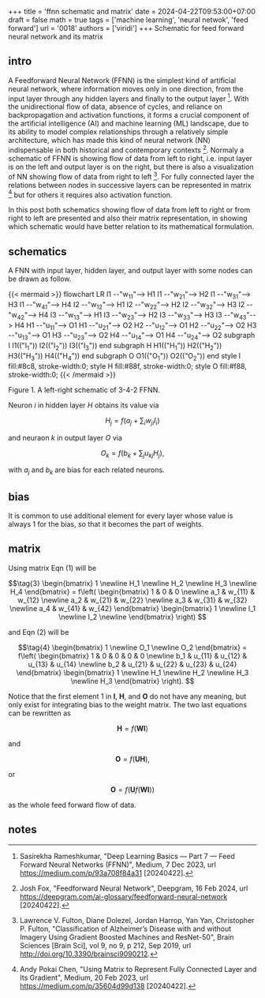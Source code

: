 +++
title = 'ffnn schematic and matrix'
date = 2024-04-22T09:53:00+07:00
draft = false
math = true
tags = ['machine learning', 'neural netwok', 'feed forward']
url = '0018'
authors = ['viridi']
+++
Schematic for feed forward neural network and its matrix <!--more-->


## intro
A Feedforward Neural Network (FFNN) is the simplest kind of artificial neural network, where information moves only in one direction, from the input layer through any hidden layers and finally to the output layer [^rameshkumar_2023]. With the unidirectional flow of data, absence of cycles, and reliance on backpropagation and activation functions, it forms a crucial component of the artificial intelligence (AI) and machine learning (ML) landscape, due to its ability to model complex relationships through a relatively simple architecture, which has made this kind of neural network (NN) indispensable in both historical and contemporary contexts [^fox_2024]. Normaly a schematic of FFNN is showing flow of data from left to right, i.e. input layer is on the left and output layer is on the right, but there is also a visualization of NN showing flow of data from right to left [^fulton_2019]. For fully connected layer the relations between nodes in successive layers can be represented in matrix [^chen_2023] but for others it requires also activation function.

In this post both schematics showing flow of data from left to right or from right to left are presented and also their matrix representation, in showing which schematic would have better relation to its mathematical formulation.


## schematics
A FNN with input layer, hidden layer, and output layer with some nodes can be drawn as follow.


{{< mermaid >}}
flowchart LR
  I1 --"w<sub>11</sub>"--> H1
  I1 --"w<sub>21</sub>"--> H2
  I1 --"w<sub>31</sub>"--> H3
  I1 --"w<sub>41</sub>"--> H4
  I2 --"w<sub>12</sub>"--> H1
  I2 --"w<sub>22</sub>"--> H2
  I2 --"w<sub>32</sub>"--> H3
  I2 --"w<sub>42</sub>"--> H4
  I3 --"w<sub>13</sub>"--> H1
  I3 --"w<sub>23</sub>"--> H2
  I3 --"w<sub>33</sub>"--> H3
  I3 --"w<sub>43</sub>"--> H4
  H1 --"u<sub>11</sub>"--> O1
  H1 --"u<sub>21</sub>"--> O2
  H2 --"u<sub>12</sub>"--> O1
  H2 --"u<sub>22</sub>"--> O2
  H3 --"u<sub>13</sub>"--> O1
  H3 --"u<sub>23</sub>"--> O2
  H4 --"u<sub>14</sub>"--> O1
  H4 --"u<sub>24</sub>"--> O2
  subgraph I
    I1(("I<sub>1</sub>"))
    I2(("I<sub>2</sub>"))
    I3(("I<sub>3</sub>"))
  end
  subgraph H
    H1(("H<sub>1</sub>"))
    H2(("H<sub>2</sub>"))
    H3(("H<sub>3</sub>"))
    H4(("H<sub>4</sub>"))
  end
  subgraph O
    O1(("O<sub>1</sub>"))
    O2(("O<sub>2</sub>"))
  end
  style I fill:#8c8, stroke-width:0;
  style H fill:#88f, stroke-width:0;
  style O fill:#f88, stroke-width:0;
{{< /mermaid >}}

Figure 1. A left-right schematic of 3-4-2 FFNN.

Neuron $i$ in hidden layer $H$ obtains its value via

$$\tag{1}
H_j = f\left( a_j + \sum_i w_{ji} I_i \right)
$$

and neuraon $k$ in output layer $O$ via

$$\tag{2}
O_k = f\left( b_k + \sum_j u_{kj} H_j \right),
$$

with $a_j$ and $b_k$ are bias for each related neurons.


## bias
It is common to use additional element for every layer whose value is always 1 for the bias, so that it becomes the part of weights.


## matrix
Using matrix Eqn (1) will be

$$\tag{3}
\begin{bmatrix}
1 \newline
H_1 \newline
H_2 \newline
H_3 \newline
H_4
\end{bmatrix} =
f\left(
\begin{bmatrix}
1 & 0 & 0 \newline
a_1 & w_{11} & w_{12} \newline
a_2 & w_{21} & w_{22} \newline
a_3 & w_{31} & w_{32} \newline
a_4 & w_{41} & w_{42}
\end{bmatrix}
\begin{bmatrix}
1 \newline
I_1 \newline
I_2 \newline
\end{bmatrix}
\right)
$$

and Eqn (2) will be

$$\tag{4}
\begin{bmatrix}
1 \newline
O_1 \newline
O_2
\end{bmatrix} =
f\left(
\begin{bmatrix}
1 & 0 & 0 & 0 & 0 \newline
b_1 & u_{11} & u_{12} & u_{13} & u_{14} \newline
b_2 & u_{21} & u_{22} & u_{23} & u_{24}
\end{bmatrix}
\begin{bmatrix}
1 \newline
H_1 \newline
H_2 \newline
H_3 \newline
H_3
\end{bmatrix}
\right).
$$

Notice that the first element 1 in $\mathbf{I}$, $\mathbf{H}$, and $\mathbf{O}$ do not have any meaning, but only exist for integrating bias to the weight matrix. The two last equations can be rewritten as

$$\tag{5}
\mathbf{H} = f(\mathbf{W}\mathbf{I})
$$

and

$$\tag{6}
\mathbf{O} = f(\mathbf{U}\mathbf{H}),
$$

or

$$\tag{7}
\mathbf{O} = f(\mathbf{U}f(\mathbf{W}\mathbf{I}))
$$

as the whole feed forward flow of data.


## notes
[^chen_2023]: Andy Pokai Chen, "Using Matrix to Represent Fully Connected Layer and Its Gradient", Medium, 20 Feb 2023, url https://medium.com/p/35604d99d138 [20240422].
[^rameshkumar_2023]: Sasirekha Rameshkumar, "Deep Learning Basics — Part 7 — Feed Forward Neural Networks (FFNN)", Medium, 7 Dec 2023, url https://medium.com/p/93a708f84a31 [20240422].
[^fox_2024]: Josh Fox, "Feedforward Neural Network", Deepgram, 16 Feb 2024, url https://deepgram.com/ai-glossary/feedforward-neural-network [20240422].
[^fulton_2019]: Lawrence V. Fulton, Diane Dolezel, Jordan Harrop, Yan Yan, Christopher P. Fulton, "Classification of Alzheimer’s Disease with and without Imagery Using Gradient Boosted Machines and ResNet-50", Brain Sciences [Brain Sci], vol 9, no 9, p 212, Sep 2019, url http://doi.org/10.3390/brainsci9090212.